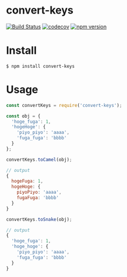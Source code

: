 # convert-keys

[![Build Status](https://travis-ci.org/abouthiroppy/convert-keys.svg?branch=master)](https://travis-ci.org/abouthiroppy/convert-keys)
[![codecov](https://codecov.io/gh/abouthiroppy/convert-keys/branch/master/graph/badge.svg)](https://codecov.io/gh/abouthiroppy/convert-keys)
[![npm version](https://badge.fury.io/js/convert-keys.svg)](https://badge.fury.io/js/convert-keys)

# Install
```
$ npm install convert-keys
```

# Usage
```javascript
const convertKeys = require('convert-keys');

const obj = {
  'hoge_fuga': 1,
  'hogeHoge': {
    'piyo_piyo': 'aaaa',
    'fuga_fuga': 'bbbb'
  }
};

convertKeys.toCamel(obj);

// output
{
  hogeFuga: 1,
  hogeHoge: {
    piyoPiyo: 'aaaa',
    fugaFuga: 'bbbb'
  }
}

convertKeys.toSnake(obj);

// output
{
  'hoge_fuga': 1,
  'hoge_hoge': {
    'piyo_piyo': 'aaaa',
    'fuga_fuga': 'bbbb'
  }
}

```
